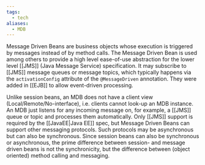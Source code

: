 ```yaml
---
tags:
  - tech
aliases:
  - MDB
---
```

Message Driven Beans are business objects whose execution is triggered by messages instead of by method calls.
The Message Driven Bean is used among others to provide a high level ease-of-use abstraction for the lower level [[JMS]] (Java Message Service) specification.
It may subscribe to [[JMS]] message queues or message topics, which typically happens via the `activationConfig` attribute of the `@MessageDriven` annotation.
They were added in [[EJB]] to allow event-driven processing. 

Unlike session beans, an MDB does not have a client view (Local/Remote/No-interface), i.e. clients cannot look-up an MDB instance. 
An MDB just listens for any incoming message on, for example, a [[JMS]] queue or topic and processes them automatically. 
Only [[JMS]] support is required by the [[JavaEE|Java EE]] spec, but Message Driven Beans can support other messaging protocols.
Such protocols may be asynchronous but can also be synchronous. 
Since session beans can also be synchronous or asynchronous, the prime difference between session- and message driven beans is not the synchronicity, but the difference between (object oriented) method calling and messaging.
